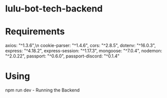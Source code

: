 # lulu-bot-tech-backend

# Requirements
axios: "^1.3.6",\n
cookie-parser: "^1.4.6",
cors: "^2.8.5",
dotenv: "^16.0.3",
express: "^4.18.2",
express-session: "^1.17.3",
mongoose: "^7.0.4",
nodemon: "^2.0.22",
passport: "^0.6.0",
passport-discord: "^0.1.4"

# Using

npm run dev - Running the Backend
